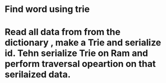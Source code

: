 # Find word using trie
# Read all data from from the dictionary , make a Trie and serialize id. Tehn serialize Trie on Ram and perform traversal opeartion on that serilaized data.
